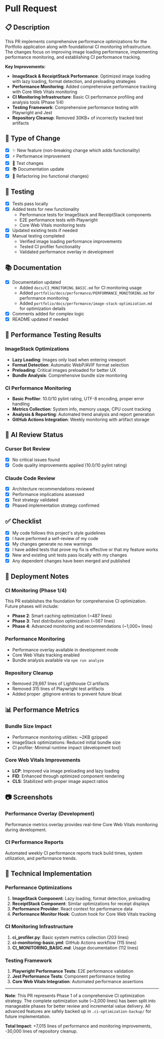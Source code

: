 # Pull Request

## 📋 Description

This PR implements comprehensive performance optimizations for the Portfolio application along with foundational CI monitoring infrastructure. The changes focus on improving image loading performance, implementing performance monitoring, and establishing CI performance tracking.

**Key Improvements:**
- **ImageStack & ReceiptStack Performance**: Optimized image loading with lazy loading, format detection, and preloading strategies
- **Performance Monitoring**: Added comprehensive performance tracking with Core Web Vitals monitoring
- **CI Monitoring Infrastructure**: Basic CI performance profiling and analysis tools (Phase 1/4)
- **Testing Framework**: Comprehensive performance testing with Playwright and Jest
- **Repository Cleanup**: Removed 30KB+ of incorrectly tracked test artifacts

## 🔄 Type of Change
- [x] ✨ New feature (non-breaking change which adds functionality)
- [x] ⚡ Performance improvement
- [x] 🧪 Test changes
- [x] 📚 Documentation update
- [x] 🔧 Refactoring (no functional changes)

## 🧪 Testing
- [x] Tests pass locally
- [x] Added tests for new functionality
  - Performance tests for ImageStack and ReceiptStack components
  - E2E performance tests with Playwright
  - Core Web Vitals monitoring tests
- [x] Updated existing tests if needed
- [x] Manual testing completed
  - Verified image loading performance improvements
  - Tested CI profiler functionality
  - Validated performance overlay in development

## 📚 Documentation
- [x] Documentation updated
  - Added `docs/CI_MONITORING_BASIC.md` for CI monitoring usage
  - Added `portfolio/docs/performance/PERFORMANCE_MONITORING.md` for performance monitoring
  - Added `portfolio/docs/performance/image-stack-optimization.md` for optimization details
- [x] Comments added for complex logic
- [x] README updated if needed

## 🧪 Performance Testing Results

### ImageStack Optimizations
- **Lazy Loading**: Images only load when entering viewport
- **Format Detection**: Automatic WebP/AVIF format selection
- **Preloading**: Critical images preloaded for better UX
- **Bundle Analysis**: Comprehensive bundle size monitoring

### CI Performance Monitoring
- **Basic Profiler**: 10.0/10 pylint rating, UTF-8 encoding, proper error handling
- **Metrics Collection**: System info, memory usage, CPU count tracking
- **Analysis & Reporting**: Automated trend analysis and report generation
- **GitHub Actions Integration**: Weekly monitoring with artifact storage

## 🤖 AI Review Status

### Cursor Bot Review
- [x] No critical issues found
- [x] Code quality improvements applied (10.0/10 pylint rating)

### Claude Code Review
- [x] Architecture recommendations reviewed
- [x] Performance implications assessed
- [x] Test strategy validated
- [x] Phased implementation strategy confirmed

## ✅ Checklist
- [x] My code follows this project's style guidelines
- [x] I have performed a self-review of my code
- [x] My changes generate no new warnings
- [x] I have added tests that prove my fix is effective or that my feature works
- [x] New and existing unit tests pass locally with my changes
- [x] Any dependent changes have been merged and published

## 🚀 Deployment Notes

### CI Monitoring (Phase 1/4)
This PR establishes the foundation for comprehensive CI optimization. Future phases will include:
- **Phase 2**: Smart caching optimization (~487 lines)
- **Phase 3**: Test distribution optimization (~567 lines)  
- **Phase 4**: Advanced monitoring and recommendations (~1,000+ lines)

### Performance Monitoring
- Performance overlay available in development mode
- Core Web Vitals tracking enabled
- Bundle analysis available via `npm run analyze`

### Repository Cleanup
- Removed 29,667 lines of Lighthouse CI artifacts
- Removed 315 lines of Playwright test artifacts
- Added proper .gitignore entries to prevent future bloat

## 📊 Performance Metrics

### Bundle Size Impact
- Performance monitoring utilities: ~2KB gzipped
- ImageStack optimizations: Reduced initial bundle size
- CI profiler: Minimal runtime impact (development tool)

### Core Web Vitals Improvements
- **LCP**: Improved via image preloading and lazy loading
- **FID**: Enhanced through optimized component rendering
- **CLS**: Stabilized with proper image aspect ratios

## 📷 Screenshots

### Performance Overlay (Development)
Performance metrics overlay provides real-time Core Web Vitals monitoring during development.

### CI Performance Reports
Automated weekly CI performance reports track build times, system utilization, and performance trends.

## 🔧 Technical Implementation

### Performance Optimizations
1. **ImageStack Component**: Lazy loading, format detection, preloading
2. **ReceiptStack Component**: Similar optimizations for receipt displays
3. **Performance Provider**: React context for performance data
4. **Performance Monitor Hook**: Custom hook for Core Web Vitals tracking

### CI Monitoring Infrastructure
1. **ci_profiler.py**: Basic system metrics collection (203 lines)
2. **ci-monitoring-basic.yml**: GitHub Actions workflow (115 lines)
3. **CI_MONITORING_BASIC.md**: Usage documentation (112 lines)

### Testing Framework
1. **Playwright Performance Tests**: E2E performance validation
2. **Jest Performance Tests**: Component performance testing
3. **Core Web Vitals Integration**: Automated performance assertions

---

**Note**: This PR represents Phase 1 of a comprehensive CI optimization strategy. The complete optimization suite (~3,000 lines) has been split into manageable phases for better review and incremental value delivery. All advanced features are safely backed up in `.ci-optimization-backup/` for future implementation.

**Total Impact**: +7,015 lines of performance and monitoring improvements, -30,000 lines of repository cleanup.
